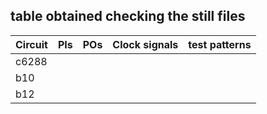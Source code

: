 ## table obtained checking the still files 

| Circuit | PIs| POs | Clock signals | test patterns |
 |-------------|-------------| ------------| --------------| -----------|
|c6288 | 
| b10 | 
| b12 | 
